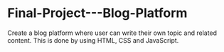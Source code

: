 # Final-Project---Blog-Platform
Create a blog platform where user can write their own topic and related content. This is done by using HTML, CSS and JavaScript.
